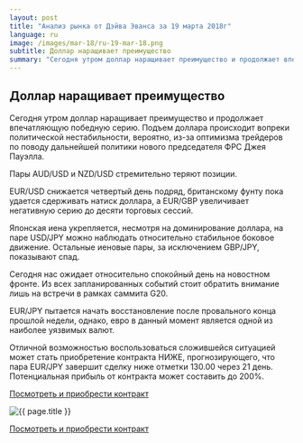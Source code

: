 ```yaml
---
layout: post
title: "Анализ рынка от Дэйва Эванса за 19 марта 2018г"
language: ru
image: /images/mar-18/ru-19-mar-18.png
subtitle: Доллар наращивает преимущество
summary: "Cегодня утром доллар наращивает преимущество и продолжает впечатляющую победную серию. Подъем доллара происходит вопреки политической нестабильности, вероятно, из-за оптимизма трейдеров по поводу дальнейшей политики нового председателя ФРС Джея Пауэлла"
---
```

##  Доллар наращивает преимущество

Сегодня утром доллар наращивает преимущество и продолжает впечатляющую победную серию. Подъем доллара происходит вопреки политической нестабильности, вероятно, из-за оптимизма трейдеров по поводу дальнейшей политики нового председателя ФРС Джея Пауэлла.

Пары AUD/USD и NZD/USD стремительно теряют позиции.

EUR/USD снижается четвертый день подряд, британскому фунту пока удается сдерживать натиск доллара, а EUR/GBP увеличивает негативную серию до десяти торговых сессий.

Японская иена укрепляется, несмотря на доминирование доллара, на паре USD/JPY можно наблюдать относительно стабильное боковое движение. Остальные иеновые пары, за исключением GBP/JPY, показывают спад.
 
 
Сегодня нас ожидает относительно спокойный день на новостном фронте. Из всех запланированных событий стоит обратить внимание лишь на встречи в рамках саммита G20.
 
 
EUR/JPY пытается начать восстановление после провального конца прошлой недели, однако, евро в данный момент является одной из наиболее уязвимых валют.

Отличной возможностью воспользоваться сложившейся ситуацией может стать приобретение контракта НИЖЕ, прогнозирующего, что пара EUR/JPY завершит сделку ниже отметки 130.00 через 21 день. Потенциальная прибыль от контракта может составить до 200%.

<a href="http://record.binary.com/_bivVDfg8lHux76XffYA0JmNd7ZgqdRLk/1/market=forex&underlying=frxEURJPY&formname=higherlower&duration_amount=21&duration_units=d&amount=10&amount_type=payout&expiry_type=duration&barrier=130.00&s=1&t=AGAo0wZxiuWVUSIZnKLQvZ0co5lt24DG" target="_blank">Посмотреть и приобрести контракт</a>

<img src="{{ site.url }}/images/mar-18/ru-19-mar-18.png" alt="{{ page.title }}"  title="{{ page.title }}">

<a href="%LINK%%?https://www.binary.com/d/trade.cgi?market=forex&underlying=frxEURJPY&formname=higherlower&duration_amount=21&duration_units=d&amount=10&amount_type=payout&expiry_type=duration&barrier=130.00&s=1&t=AGAo0wZxiuWVUSIZnKLQvZ0co5lt24DG" target="_blank">Посмотреть и приобрести контракт</a>

